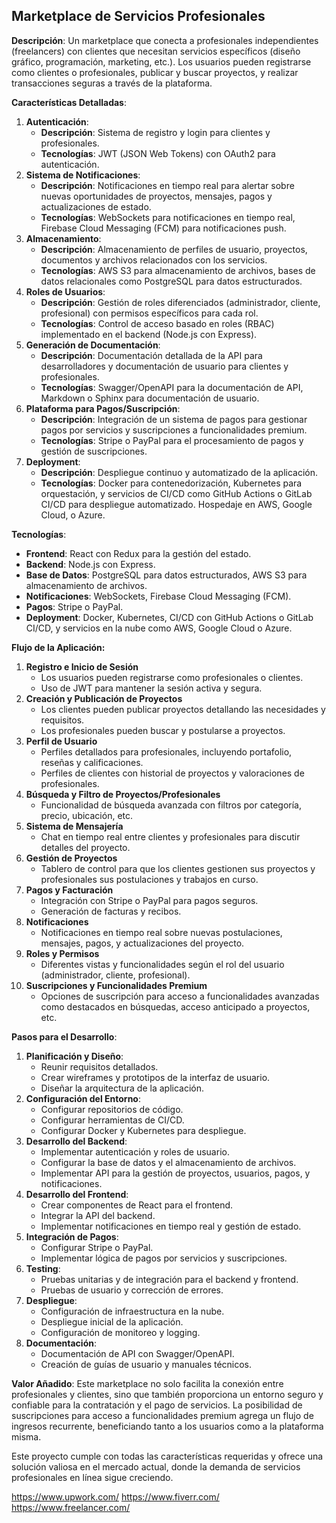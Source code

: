

## Marketplace de Servicios Profesionales

**Descripción**:
Un marketplace que conecta a profesionales independientes (freelancers) con clientes que necesitan servicios específicos (diseño gráfico, programación, marketing, etc.). Los usuarios pueden registrarse como clientes o profesionales, publicar y buscar proyectos, y realizar transacciones seguras a través de la plataforma.

**Características Detalladas**:

1. **Autenticación**:
    - **Descripción**: Sistema de registro y login para clientes y profesionales.
    - **Tecnologías**: JWT (JSON Web Tokens) con OAuth2 para autenticación.
2. **Sistema de Notificaciones**:
    - **Descripción**: Notificaciones en tiempo real para alertar sobre nuevas oportunidades de proyectos, mensajes, pagos y actualizaciones de estado.
    - **Tecnologías**: WebSockets para notificaciones en tiempo real, Firebase Cloud Messaging (FCM) para notificaciones push.
3. **Almacenamiento**:
    - **Descripción**: Almacenamiento de perfiles de usuario, proyectos, documentos y archivos relacionados con los servicios.
    - **Tecnologías**: AWS S3 para almacenamiento de archivos, bases de datos relacionales como PostgreSQL para datos estructurados.
4. **Roles de Usuarios**:
    - **Descripción**: Gestión de roles diferenciados (administrador, cliente, profesional) con permisos específicos para cada rol.
    - **Tecnologías**: Control de acceso basado en roles (RBAC) implementado en el backend (Node.js con Express).
5. **Generación de Documentación**:
    - **Descripción**: Documentación detallada de la API para desarrolladores y documentación de usuario para clientes y profesionales.
    - **Tecnologías**: Swagger/OpenAPI para la documentación de API, Markdown o Sphinx para documentación de usuario.
6. **Plataforma para Pagos/Suscripción**:
    - **Descripción**: Integración de un sistema de pagos para gestionar pagos por servicios y suscripciones a funcionalidades premium.
    - **Tecnologías**: Stripe o PayPal para el procesamiento de pagos y gestión de suscripciones.
7. **Deployment**:
    - **Descripción**: Despliegue continuo y automatizado de la aplicación.
    - **Tecnologías**: Docker para contenedorización, Kubernetes para orquestación, y servicios de CI/CD como GitHub Actions o GitLab CI/CD para despliegue automatizado. Hospedaje en AWS, Google Cloud, o Azure.

**Tecnologías**:

- **Frontend**: React con Redux para la gestión del estado.
- **Backend**: Node.js con Express.
- **Base de Datos**: PostgreSQL para datos estructurados, AWS S3 para almacenamiento de archivos.
- **Notificaciones**: WebSockets, Firebase Cloud Messaging (FCM).
- **Pagos**: Stripe o PayPal.
- **Deployment**: Docker, Kubernetes, CI/CD con GitHub Actions o GitLab CI/CD, y servicios en la nube como AWS, Google Cloud o Azure.

**Flujo de la Aplicación:**

1. **Registro e Inicio de Sesión**
    - Los usuarios pueden registrarse como profesionales o clientes.
    - Uso de JWT para mantener la sesión activa y segura.
2. **Creación y Publicación de Proyectos**
    - Los clientes pueden publicar proyectos detallando las necesidades y requisitos.
    - Los profesionales pueden buscar y postularse a proyectos.
3. **Perfil de Usuario**
    - Perfiles detallados para profesionales, incluyendo portafolio, reseñas y calificaciones.
    - Perfiles de clientes con historial de proyectos y valoraciones de profesionales.
4. **Búsqueda y Filtro de Proyectos/Profesionales**
    - Funcionalidad de búsqueda avanzada con filtros por categoría, precio, ubicación, etc.
5. **Sistema de Mensajería**
    - Chat en tiempo real entre clientes y profesionales para discutir detalles del proyecto.
6. **Gestión de Proyectos**
    - Tablero de control para que los clientes gestionen sus proyectos y profesionales sus postulaciones y trabajos en curso.
7. **Pagos y Facturación**
    - Integración con Stripe o PayPal para pagos seguros.
    - Generación de facturas y recibos.
8. **Notificaciones**
    - Notificaciones en tiempo real sobre nuevas postulaciones, mensajes, pagos, y actualizaciones del proyecto.
9. **Roles y Permisos**
    - Diferentes vistas y funcionalidades según el rol del usuario (administrador, cliente, profesional).
10. **Suscripciones y Funcionalidades Premium**
    - Opciones de suscripción para acceso a funcionalidades avanzadas como destacados en búsquedas, acceso anticipado a proyectos, etc.

**Pasos para el Desarrollo**:

1. **Planificación y Diseño**:
    - Reunir requisitos detallados.
    - Crear wireframes y prototipos de la interfaz de usuario.
    - Diseñar la arquitectura de la aplicación.
2. **Configuración del Entorno**:
    - Configurar repositorios de código.
    - Configurar herramientas de CI/CD.
    - Configurar Docker y Kubernetes para despliegue.
3. **Desarrollo del Backend**:
    - Implementar autenticación y roles de usuario.
    - Configurar la base de datos y el almacenamiento de archivos.
    - Implementar API para la gestión de proyectos, usuarios, pagos, y notificaciones.
4. **Desarrollo del Frontend**:
    - Crear componentes de React para el frontend.
    - Integrar la API del backend.
    - Implementar notificaciones en tiempo real y gestión de estado.
5. **Integración de Pagos**:
    - Configurar Stripe o PayPal.
    - Implementar lógica de pagos por servicios y suscripciones.
6. **Testing**:
    - Pruebas unitarias y de integración para el backend y frontend.
    - Pruebas de usuario y corrección de errores.
7. **Despliegue**:
    - Configuración de infraestructura en la nube.
    - Despliegue inicial de la aplicación.
    - Configuración de monitoreo y logging.
8. **Documentación**:
    - Documentación de API con Swagger/OpenAPI.
    - Creación de guías de usuario y manuales técnicos.

**Valor Añadido**:
Este marketplace no solo facilita la conexión entre profesionales y clientes, sino que también proporciona un entorno seguro y confiable para la contratación y el pago de servicios. La posibilidad de suscripciones para acceso a funcionalidades premium agrega un flujo de ingresos recurrente, beneficiando tanto a los usuarios como a la plataforma misma.

Este proyecto cumple con todas las características requeridas y ofrece una solución valiosa en el mercado actual, donde la demanda de servicios profesionales en línea sigue creciendo.

https://www.upwork.com/
https://www.fiverr.com/
https://www.freelancer.com/
